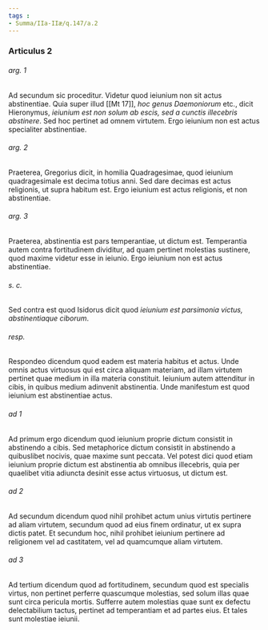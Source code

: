 ```yaml
---
tags : 
- Summa/IIa-IIæ/q.147/a.2
---
```


### Articulus 2

###### arg. 1
Ad secundum sic proceditur. Videtur quod ieiunium non sit actus abstinentiae. Quia super illud [[Mt 17]], *hoc genus Daemoniorum* etc., dicit Hieronymus, *ieiunium est non solum ab escis, sed a cunctis illecebris abstinere*. Sed hoc pertinet ad omnem virtutem. Ergo ieiunium non est actus specialiter abstinentiae.

###### arg. 2
Praeterea, Gregorius dicit, in homilia Quadragesimae, quod ieiunium quadragesimale est decima totius anni. Sed dare decimas est actus religionis, ut supra habitum est. Ergo ieiunium est actus religionis, et non abstinentiae.

###### arg. 3
Praeterea, abstinentia est pars temperantiae, ut dictum est. Temperantia autem contra fortitudinem dividitur, ad quam pertinet molestias sustinere, quod maxime videtur esse in ieiunio. Ergo ieiunium non est actus abstinentiae.

###### s. c.
Sed contra est quod Isidorus dicit quod *ieiunium est parsimonia victus, abstinentiaque ciborum*.

###### resp.
Respondeo dicendum quod eadem est materia habitus et actus. Unde omnis actus virtuosus qui est circa aliquam materiam, ad illam virtutem pertinet quae medium in illa materia constituit. Ieiunium autem attenditur in cibis, in quibus medium adinvenit abstinentia. Unde manifestum est quod ieiunium est abstinentiae actus.

###### ad 1
Ad primum ergo dicendum quod ieiunium proprie dictum consistit in abstinendo a cibis. Sed metaphorice dictum consistit in abstinendo a quibuslibet nocivis, quae maxime sunt peccata. Vel potest dici quod etiam ieiunium proprie dictum est abstinentia ab omnibus illecebris, quia per quaelibet vitia adiuncta desinit esse actus virtuosus, ut dictum est.

###### ad 2
Ad secundum dicendum quod nihil prohibet actum unius virtutis pertinere ad aliam virtutem, secundum quod ad eius finem ordinatur, ut ex supra dictis patet. Et secundum hoc, nihil prohibet ieiunium pertinere ad religionem vel ad castitatem, vel ad quamcumque aliam virtutem.

###### ad 3
Ad tertium dicendum quod ad fortitudinem, secundum quod est specialis virtus, non pertinet perferre quascumque molestias, sed solum illas quae sunt circa pericula mortis. Sufferre autem molestias quae sunt ex defectu delectabilium tactus, pertinet ad temperantiam et ad partes eius. Et tales sunt molestiae ieiunii.

